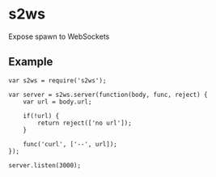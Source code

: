 # s2ws
Expose spawn to WebSockets

## Example
```
var s2ws = require('s2ws');

var server = s2ws.server(function(body, func, reject) {
    var url = body.url;

    if(!url) {
        return reject(['no url']);
    }

    func('curl', ['--', url]);
});

server.listen(3000);
```
